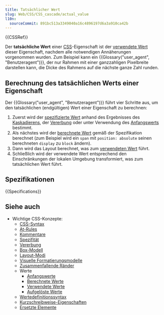 ```yaml
---
title: Tatsächlicher Wert
slug: Web/CSS/CSS_cascade/actual_value
l10n:
  sourceCommit: 891bc513a3349040a16c4896197d6a3a910ca42b
---
```


{{CSSRef}}

Der **tatsächliche Wert** einer [CSS](/de/docs/Web/CSS)-Eigenschaft ist der [verwendete Wert](/de/docs/Web/CSS/CSS_cascade/used_value) dieser Eigenschaft, nachdem alle notwendigen Annäherungen vorgenommen wurden. Zum Beispiel kann ein {{Glossary("user_agent", "Benutzeragent")}}, der nur Rahmen mit einer ganzzahligen Pixelbreite darstellen kann, die Dicke des Rahmens auf die nächste ganze Zahl runden.

## Berechnung des tatsächlichen Werts einer Eigenschaft

Der {{Glossary("user_agent", "Benutzeragent")}} führt vier Schritte aus, um den tatsächlichen (endgültigen) Wert einer Eigenschaft zu berechnen:

1. Zuerst wird der [spezifizierte Wert](/de/docs/Web/CSS/CSS_cascade/specified_value) anhand des Ergebnisses des [Kaskadierens](/de/docs/Web/CSS/CSS_cascade/Cascade), der [Vererbung](/de/docs/Web/CSS/CSS_cascade/Inheritance) oder unter Verwendung des [Anfangswerts](/de/docs/Web/CSS/CSS_cascade/initial_value) bestimmt.
2. Als nächstes wird der [berechnete Wert](/de/docs/Web/CSS/CSS_cascade/computed_value) gemäß der Spezifikation berechnet (zum Beispiel wird ein `span` mit `position: absolute` seinen berechneten `display` zu `block` ändern).
3. Dann wird das Layout berechnet, was zum [verwendeten Wert](/de/docs/Web/CSS/CSS_cascade/used_value) führt.
4. Schließlich wird der verwendete Wert entsprechend den Einschränkungen der lokalen Umgebung transformiert, was zum tatsächlichen Wert führt.

## Spezifikationen

{{Specifications}}

## Siehe auch

- Wichtige CSS-Konzepte:
  - [CSS-Syntax](/de/docs/Web/CSS/CSS_syntax/Syntax)
  - [At-Rules](/de/docs/Web/CSS/CSS_syntax/At-rule)
  - [Kommentare](/de/docs/Web/CSS/CSS_syntax/Comments)
  - [Spezifität](/de/docs/Web/CSS/CSS_cascade/Specificity)
  - [Vererbung](/de/docs/Web/CSS/CSS_cascade/Inheritance)
  - [Box-Modell](/de/docs/Web/CSS/CSS_box_model/Introduction_to_the_CSS_box_model)
  - [Layout-Modi](/de/docs/Web/CSS/Layout_mode)
  - [Visuelle Formatierungsmodelle](/de/docs/Web/CSS/Visual_formatting_model)
  - [Zusammenfallende Ränder](/de/docs/Web/CSS/CSS_box_model/Mastering_margin_collapsing)
  - Werte
    - [Anfangswerte](/de/docs/Web/CSS/CSS_cascade/initial_value)
    - [Berechnete Werte](/de/docs/Web/CSS/CSS_cascade/computed_value)
    - [Verwendete Werte](/de/docs/Web/CSS/CSS_cascade/used_value)
    - [Aufgelöste Werte](/de/docs/Web/CSS/resolved_value)
  - [Wertedefinitionssyntax](/de/docs/Web/CSS/CSS_Values_and_Units/Value_definition_syntax)
  - [Kurzschreibweise-Eigenschaften](/de/docs/Web/CSS/Shorthand_properties)
  - [Ersetzte Elemente](/de/docs/Web/CSS/Replaced_element)
